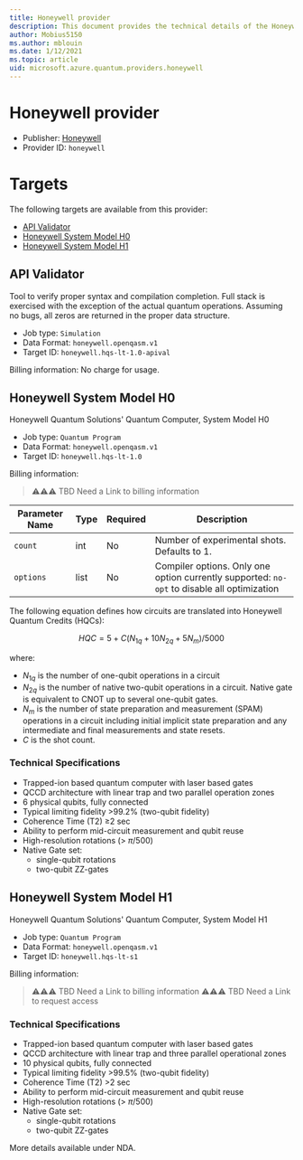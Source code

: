 ```yaml
---
title: Honeywell provider
description: This document provides the technical details of the Honeywell provider
author: Mobius5150
ms.author: mblouin
ms.date: 1/12/2021
ms.topic: article
uid: microsoft.azure.quantum.providers.honeywell
---
```


# Honeywell provider

- Publisher: [Honeywell](https://www.honeywell.com)
- Provider ID: `honeywell`

# Targets
The following targets are available from this provider:

- [API Validator](#API-Validator)
- [Honeywell System Model H0](#Honeywell-System-Model-H0)
- [Honeywell System Model H1](#Honeywell-System-Model-H1)

## API Validator
Tool to verify proper syntax and compilation completion.  Full stack is exercised with the exception of the actual quantum operations.  Assuming no bugs, all zeros are returned in the proper data structure.

- Job type: `Simulation`
- Data Format: `honeywell.openqasm.v1`
- Target ID: `honeywell.hqs-lt-1.0-apival`

Billing information:
    No charge for usage. 

## Honeywell System Model H0
Honeywell Quantum Solutions' Quantum Computer, System Model H0

- Job type: `Quantum Program`
- Data Format: `honeywell.openqasm.v1`
- Target ID: `honeywell.hqs-lt-1.0`

Billing information:

> ⚠⚠⚠ TBD Need a Link to billing information

| Parameter Name | Type     | Required | Description |
|----------------|----------|----------|-------------|
| `count`   | int    | No | Number of experimental shots. Defaults to 1. |
| `options` | list | No | Compiler options. Only one option currently supported: `no-opt` to disable all optimization |

The following equation defines how circuits are translated into Honeywell Quantum Credits (HQCs):

$$
HQC = 5 + C(N_{1q} + 10 N_{2q} + 5 N_m)/5000
$$

where:
- $N_{1q}$ is the number of one-qubit operations in a circuit  
- $N_{2q}$ is the number of native two-qubit operations in a circuit. Native gate is equivalent to CNOT up to several one-qubit gates.  
- $N_{m}$ is the number of state preparation and measurement (SPAM) operations in a circuit including initial implicit state preparation and any intermediate and final measurements and state resets.  
- $C$ is the shot count. 

### Technical Specifications

- Trapped-ion based quantum computer with laser based gates
- QCCD architecture with linear trap and two parallel operation zones
- 6 physical qubits, fully connected  
- Typical limiting fidelity >99\.2% (two-qubit fidelity)  
- Coherence Time (T2) &geq;2 sec
- Ability to perform mid-circuit measurement and qubit reuse
- High-resolution rotations (> $\pi$/500)
- Native Gate set: 
    - single-qubit rotations
    - two-qubit ZZ-gates   

## Honeywell System Model H1
Honeywell Quantum Solutions' Quantum Computer, System Model H1   

- Job type: `Quantum Program`
- Data Format: `honeywell.openqasm.v1`
- Target ID: `honeywell.hqs-lt-s1`

Billing information:

> ⚠⚠⚠ TBD Need a Link to billing information
> ⚠⚠⚠ TBD Need a Link to request access

### Technical Specifications
- Trapped-ion based quantum computer with laser based gates
- QCCD architecture with linear trap and three parallel operational zones
- 10 physical qubits, fully connected
- Typical limiting fidelity >99.5% (two-qubit fidelity)
- Coherence Time (T2) >2 sec
- Ability to perform mid-circuit measurement and qubit reuse
- High-resolution rotations (> $\pi$/500)
- Native Gate set: 
    - single-qubit rotations
    - two-qubit ZZ-gates   

More details available under NDA.